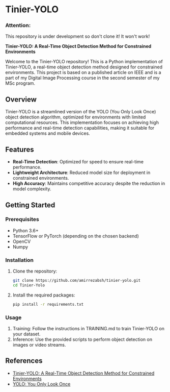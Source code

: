 # Tinier-YOLO

### Attention:
This repository is under development so don't clone it! It won't work! 

**Tinier-YOLO: A Real-Time Object Detection Method for Constrained Environments**

Welcome to the Tinier-YOLO repository! This is a Python implementation of Tinier-YOLO, a real-time object detection method designed for constrained environments. This project is based on a published article on IEEE and is a part of my Digital Image Processing course in the second semester of my MSc program.

## Overview

Tinier-YOLO is a streamlined version of the YOLO (You Only Look Once) object detection algorithm, optimized for environments with limited computational resources. This implementation focuses on achieving high performance and real-time detection capabilities, making it suitable for embedded systems and mobile devices.

## Features

- **Real-Time Detection**: Optimized for speed to ensure real-time performance.
- **Lightweight Architecture**: Reduced model size for deployment in constrained environments.
- **High Accuracy**: Maintains competitive accuracy despite the reduction in model complexity.

## Getting Started

### Prerequisites

- Python 3.6+
- TensorFlow or PyTorch (depending on the chosen backend)
- OpenCV
- Numpy

### Installation

1. Clone the repository:
   ```bash
   git clone https://github.com/amirrezabsh/tinier-yolo.git
   cd Tinier-Yolo

2. Install the required packages:
   ```bash
   pip install -r requirements.txt

### Usage
1. Training: Follow the instructions in TRAINING.md to train Tinier-YOLO on your dataset.
2. Inference: Use the provided scripts to perform object detection on images or video streams.

## References

- [Tinier-YOLO: A Real-Time Object Detection Method for Constrained Environments](https://ieeexplore.ieee.org/document/XXXXXXX)
- [YOLO: You Only Look Once](https://pjreddie.com/darknet/yolo/)

